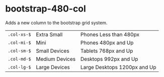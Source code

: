 # bootstrap-480-col

Adds a new column to the bootstrap grid system.

| | | |
|-|-|-|
| `.col-xs-$` | Extra Small | Phones Less than 480px |
| `.col-mi-$` | Mini | Phones 480px and Up |
| `.col-sm-$` | Small Devices | Tablets 768px and Up |
| `.col-md-$` | Medium Devices | Desktops 992px and Up |
| `.col-lg-$` | Large Devices | Large Desktops 1200px and Up |
